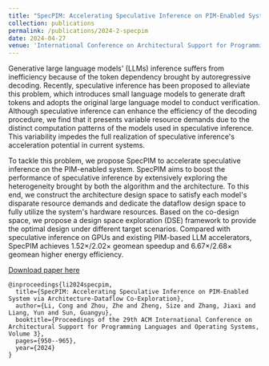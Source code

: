 ```yaml
---
title: "SpecPIM: Accelerating Speculative Inference on PIM-Enabled System via Architecture-Dataflow Co-Exploration"
collection: publications
permalink: /publications/2024-2-specpim
date: 2024-04-27
venue: 'International Conference on Architectural Support for Programming Languages and Operating Systems (ASPLOS)' 
---
```

Generative large language models' (LLMs) inference suffers from inefficiency because of the token dependency brought by autoregressive decoding. Recently, speculative inference has been proposed to alleviate this problem, which introduces small language models to generate draft tokens and adopts the original large language model to conduct verification. Although speculative inference can enhance the efficiency of the decoding procedure, we find that it presents variable resource demands due to the distinct computation patterns of the models used in speculative inference. This variability impedes the full realization of speculative inference's acceleration potential in current systems.

To tackle this problem, we propose SpecPIM to accelerate speculative inference on the PIM-enabled system. SpecPIM aims to boost the performance of speculative inference by extensively exploring the heterogeneity brought by both the algorithm and the architecture. To this end, we construct the architecture design space to satisfy each model's disparate resource demands and dedicate the dataflow design space to fully utilize the system's hardware resources. Based on the co-design space, we propose a design space exploration (DSE) framework to provide the optimal design under different target scenarios. Compared with speculative inference on GPUs and existing PIM-based LLM accelerators, SpecPIM achieves 1.52×/2.02× geomean speedup and 6.67×/2.68× geomean higher energy efficiency.

[Download paper here](https://dl.acm.org/doi/abs/10.1145/3620666.3651352)

```
@inproceedings{li2024specpim,
  title={SpecPIM: Accelerating Speculative Inference on PIM-Enabled System via Architecture-Dataflow Co-Exploration},
  author={Li, Cong and Zhou, Zhe and Zheng, Size and Zhang, Jiaxi and Liang, Yun and Sun, Guangyu},
  booktitle={Proceedings of the 29th ACM International Conference on Architectural Support for Programming Languages and Operating Systems, Volume 3},
  pages={950--965},
  year={2024}
}
```
